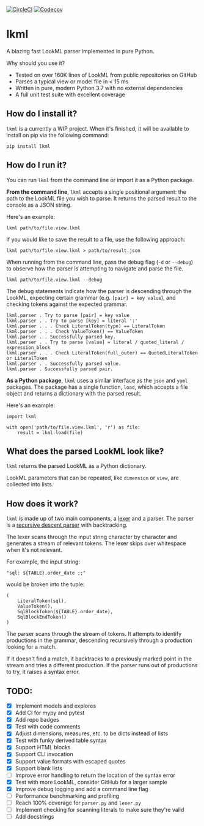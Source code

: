 [![CircleCI](https://img.shields.io/circleci/build/github/joshtemple/lkml.svg)](https://circleci.com/gh/joshtemple/lkml)
[![Codecov](https://img.shields.io/codecov/c/github/joshtemple/lkml.svg)](https://codecov.io/gh/joshtemple/lkml)

# lkml

A blazing fast LookML parser implemented in pure Python.

Why should you use it?
- Tested on over 160K lines of LookML from public repositories on GitHub
- Parses a typical view or model file in < 15 ms
- Written in pure, modern Python 3.7 with no external dependencies
- A full unit test suite with excellent coverage

## How do I install it?

`lkml` is a currently a WIP project. When it's finished, it will be available to install on pip via the following command:

```
pip install lkml
```

## How do I run it?

You can run `lkml` from the command line or import it as a Python package.

**From the command line**, `lkml` accepts a single positional argument: the path to the LookML file you wish to parse. It returns the parsed result to the console as a JSON string.

Here's an example:

```
lkml path/to/file.view.lkml
```

If you would like to save the result to a file, use the following approach:

```
lkml path/to/file.view.lkml > path/to/result.json
```

When running from the command line, pass the debug flag (`-d` or `--debug`) to observe how the parser is attempting to navigate and parse the file.

```
lkml path/to/file.view.lkml --debug
```

The debug statements indicate how the parser is descending through the LookML, expecting certain grammar (e.g. `[pair] = key value`), and checking tokens against the expected grammar.

```
lkml.parser . Try to parse [pair] = key value
lkml.parser . . Try to parse [key] = literal ':'
lkml.parser . . . Check LiteralToken(type) == LiteralToken
lkml.parser . . . Check ValueToken() == ValueToken
lkml.parser . . Successfully parsed key.
lkml.parser . . Try to parse [value] = literal / quoted_literal / expression_block
lkml.parser . . . Check LiteralToken(full_outer) == QuotedLiteralToken or LiteralToken
lkml.parser . . Successfully parsed value.
lkml.parser . Successfully parsed pair.
```

**As a Python package**, `lkml` uses a similar interface as the `json` and `yaml` packages. The package has a single function, `load`, which accepts a file object and returns a dictionary with the parsed result.

Here's an example:

```
import lkml

with open('path/to/file.view.lkml', 'r') as file:
    result = lkml.load(file)
```

## What does the parsed LookML look like?

`lkml` returns the parsed LookML as a Python dictionary.

LookML parameters that can be repeated, like `dimension` or `view`, are collected into lists.

## How does it work?

`lkml` is made up of two main components, a [lexer](https://en.wikipedia.org/wiki/Lexical_analysis) and a parser. The parser is a [recursive descent parser](https://en.wikipedia.org/wiki/Recursive_descent_parser) with backtracking.

The lexer scans through the input string character by character and generates a stream of relevant tokens. The lexer skips over whitespace when it's not relevant.

For example, the input string:

```
"sql: ${TABLE}.order_date ;;"
```

would be broken into the tuple:

 ```
 (
     LiteralToken(sql),
     ValueToken(),
     SqlBlockToken(${TABLE}.order_date),
     SqlBlockEndToken()
 )
 ```

 The parser scans through the stream of tokens. It attempts to identify productions in the grammar, descending recursively through a production looking for a match.

 If it doesn't find a match, it backtracks to a previously marked point in the stream and tries a different production. If the parser runs out of productions to try, it raises a syntax error.

## TODO:

- [x] Implement models and explores
- [x] Add CI for mypy and pytest
- [x] Add repo badges
- [x] Test with code comments
- [x] Adjust dimensions, measures, etc. to be dicts instead of lists
- [x] Test with funky derived table syntax
- [x] Support HTML blocks
- [x] Support CLI invocation
- [x] Support value formats with escaped quotes
- [x] Support blank lists
- [ ] Improve error handling to return the location of the syntax error
- [x] Test with more LookML, consider GitHub for a larger sample
- [x] Improve debug logging and add a command line flag
- [ ] Performance benchmarking and profiling
- [ ] Reach 100% coverage for `parser.py` and `lexer.py`
- [ ] Implement checking for scanning literals to make sure they're valid
- [ ] Add docstrings
